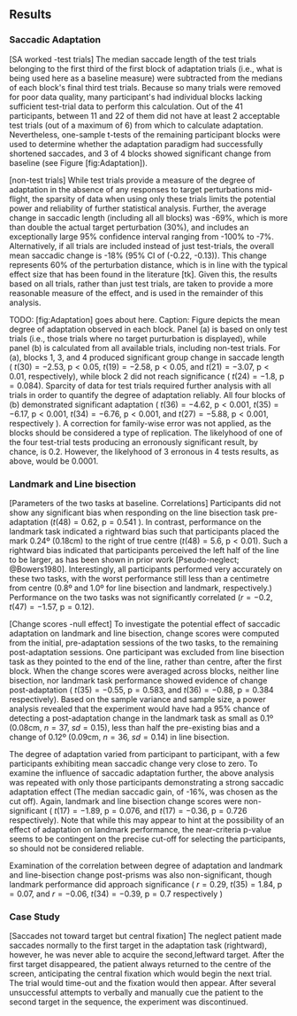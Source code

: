Results
-------

### Saccadic Adaptation

[SA worked -test trials] The median saccade length of the test
trials belonging to the first third of the first block of
adaptation trials (i.e., what is being used here as a baseline
measure) were subtracted from the medians of each block's final
third test trials. Because so many trials were removed for poor
data quality, many participant's had individual blocks lacking
sufficient test-trial data to perform this calculation.  Out of
the 41 participants, between 11 and 22 of them did not have at
least 2 acceptable test trials (out of a maximum of 6) from which
to calculate adaptation.  Nevertheless, one-sample t-tests of the
remaining participant blocks were used to determine whether the
adaptation paradigm had successfully shortened saccades, and 3 of
4 blocks showed significant change from baseline (see Figure
[fig:Adaptation]).


[non-test trials] While test trials provide a measure of the
degree of adaptation in the absence of any responses to target
perturbations mid-flight, the sparsity of data when using only
these trials limits the potential power and reliability of further
statistical analysis.  Further, the average change in saccadic
length (including all all blocks) was -69%, which is more than
double the actual target perturbation (30%), and includes an
exceptionally large 95% confidence interval ranging from -100% to
-7%.  Alternatively, if all trials are included instead of just
test-trials, the overall mean saccadic change is -18% (95% CI of
(-0.22, -0.13)). This change represents 60% of the perturbation
distance, which is in line with the typical effect size that has
been found in the literature [tk].  Given this, the results based
on all trials, rather than just test trials, are taken to provide
a more reasonable measure of the effect, and is used in the
remainder of this analysis.

TODO: [fig:Adaptation] goes about here. Caption: Figure depicts
the mean degree of adaptation observed in each block. Panel (a) is
based on only test trials (i.e., those trials where no target
purturbation is displayed), while panel (b) is calculated from all
available trials, including non-test trials. For (a), blocks 1, 3,
and 4 produced significant group change in saccade length (
$t( 30 ) = -2.53$, $\text{p} < 0.05$, 
$t( 19 ) = -2.58$, $\text{p} < 0.05$, 
and $t( 21 ) = -3.07$, $\text{p} < 0.01$, respectively),
while block 2 did not reach significance (
$t( 24 ) = -1.8$, $\text{p} = 0.084$). Sparcity of data
for test trials required further analysis with all trials in order
to quantify the degree of adaptation reliably. All four blocks of
(b) demonstrated significant adaptation (
$t( 36 ) = -4.62$, $\text{p} < 0.001$,
$t( 35 ) = -6.17$, $\text{p} < 0.001$,
$t( 34 ) = -6.76$, $\text{p} < 0.001$, and 
$t( 27 ) = -5.88$, $\text{p} < 0.001$, respectively
). A correction for
family-wise error was not applied, as the blocks should be
considered a type of replication.  The likelyhood of one of the
four test-trial tests producing an erronously significant result,
by chance, is 0.2. However, the likelyhood of 3 erronous in 4
tests results, as above, would be 0.0001. 


### Landmark and Line bisection

[Parameters of the two tasks at baseline. Correlations]
Participants did not show any significant bias when responding on
the line bisection task pre-adaptation ($t( 48 ) = 0.62$,
$\text{p} = 0.541$ ). In contrast, performance on the landmark
task indicated a rightward bias such that participants placed the
mark 0.24º (0.18cm) to the right of true centre ($t( 48) = 5.6$,
$\text{p} < 0.01$). Such a rightward bias indicated that
participants perceived the left half of the line to be larger, as
has been shown in prior work [Pseudo-neglect; @Bowers1980].
Interestingly, all participants performed very accurately on these
two tasks, with the worst performance still less than a centimetre
from centre (0.8º and 1.0º for line bisection and landmark,
respectively.) Performance on the two tasks was not significantly
correlated ($r = -0.2$, $t(47) = -1.57$, $\text{p}=0.12$).


[Change scores -null effect] To investigate the potential effect
of saccadic adaptation on landmark and line bisection, change
scores were computed from the initial, pre-adaptation sessions of
the two tasks, to the remaining post-adaptation sessions. One
participant was excluded from line bisection task as they pointed
to the end of the line, rather than centre, after the first block.
When the change scores were averaged across blocks, neither line
bisection, nor landmark task performance showed evidence of change
post-adaptation ( $t( 35 ) = -0.55$, $\text{p} = 0.583$, and 
$t(36 ) = -0.88$, $\text{p} = 0.384$ respectively).  Based on the
sample variance and sample size, a power analysis revealed that
the experiment would have had a 95% chance of detecting a
post-adaptation change in the landmark task as small as 0.1º
(0.08cm, $n = 37$, $sd = 0.15$), less than half the pre-existing
bias  and a change of 0.12º (0.09cm, $n = 36$, $sd = 0.14$) in
line bisection. 


The degree of adaptation varied from participant to participant,
with a few participants exhibiting mean saccadic change very close
to zero. To examine the influence of saccadic adaptation further,
the above analysis was repeated with only those participants
demonstrating a strong saccadic adaptation effect (The median
saccadic gain, of -16%, was chosen as the cut off).  Again,
landmark and line bisection change scores were non-significant (
$t( 17) = -1.89$, $\text{p} = 0.076$, and $t( 17 ) = -0.36$,
$\text{p} = 0.726$ respectively). Note that while this may appear
to hint at the possibility of an effect of adaptation on landmark
performance, the near-criteria p-value seems to be contingent on
the precise cut-off for selecting the participants, so should not
be considered reliable.

Examination of the correlation between degree of adaptation and
landmark and line-bisection change post-prisms was also
non-significant, though landmark performance did approach
significance ( $r = 0.29$, $t(35) = 1.84$, $\text{p} = 0.07$, and
$r = -0.06$, $t(34) = -0.39$, $\text{p} = 0.7$ respectively )

### Case Study

[Saccades not toward target but central fixation] The neglect
patient made saccades normally to the first target in the
adaptation task (rightward), however, he was never able to acquire
the second,leftward target. After the first target disappeared,
the patient always returned to the centre of the screen,
anticipating the central fixation which would begin the next
trial. The trial would time-out and the fixation would then
appear. After several unsuccessful attempts to verbally and
manually cue the patient to the second target in the sequence, the
experiment was discontinued.  
